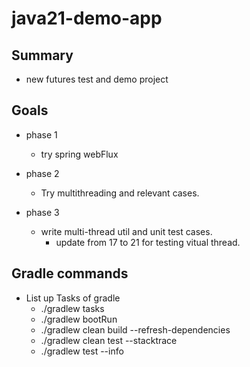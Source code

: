 # java21-demo-app

## Summary

- new futures test and demo project

## Goals

- phase 1
    - try spring webFlux

- phase 2
    - Try multithreading and relevant cases.

- phase 3
    - write multi-thread util and unit test cases.
        - update from 17 to 21 for testing vitual thread.

## Gradle commands

- List up Tasks of gradle
    - ./gradlew tasks
    - ./gradlew bootRun
    - ./gradlew clean build --refresh-dependencies
    - ./gradlew clean test --stacktrace
    - ./gradlew test --info

